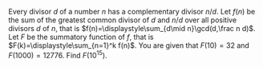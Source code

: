 Every divisor $d$ of a number $n$ has a complementary divisor $n/d$.
Let $f(n)$ be the sum of the greatest common divisor of $d$ and $n/d$ over all positive divisors $d$ of $n$, that is
$f(n)=\displaystyle\sum_{d\mid n}\gcd(d,\frac n d)$.
Let $F$ be the summatory function of $f$, that is
$F(k)=\displaystyle\sum_{n=1}^k f(n)$.
You are given that $F(10)=32$ and $F(1000)=12776$.
Find $F(10^{15})$.